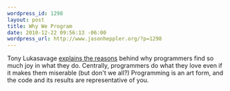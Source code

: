 ```yaml
--- 
wordpress_id: 1298
layout: post
title: Why We Program
date: 2010-12-22 09:56:13 -06:00
wordpress_url: http://www.jasonheppler.org/?p=1298
---
```

Tony Lukasavage <a href="http://savagelook.com/blog/portfolio/programmers-why-do-we-do-it">explains the reasons</a> behind why programmers find so much joy in what they do. Centrally, programmers do what they love even if it makes them miserable (but don't we all?) Programming is an art form, and the code and its results are representative of you.
